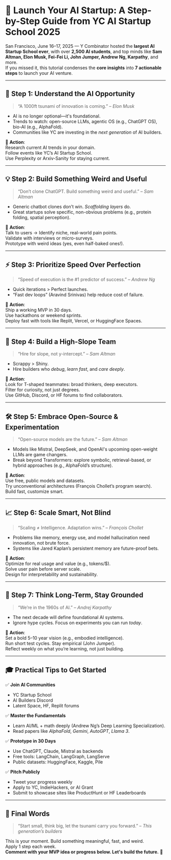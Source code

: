 
# 🚀 Launch Your AI Startup: A Step-by-Step Guide from YC AI Startup School 2025

San Francisco, June 16–17, 2025 — Y Combinator hosted the **largest AI Startup School ever**, with over **2,500 AI students**, and top minds like **Sam Altman, Elon Musk, Fei-Fei Li, John Jumper, Andrew Ng, Karpathy**, and more.  
If you missed it, this tutorial condenses the **core insights** into **7 actionable steps** to launch your AI venture.  

---

## 📍 Step 1: Understand the AI Opportunity

> “A 1000ft tsunami of innovation is coming.” – *Elon Musk*

- AI is no longer optional—it's foundational.
- Trends to watch: open-source LLMs, agentic OS (e.g., ChatGPT OS), bio-AI (e.g., AlphaFold).
- Communities like YC are investing in the *next generation* of AI builders.

🎯 **Action**:  
Research current AI trends in your domain.  
Follow events like YC’s AI Startup School.  
Use Perplexity or Arxiv-Sanity for staying current.

---

## 💡 Step 2: Build Something Weird and Useful

> “Don’t clone ChatGPT. Build something weird and useful.” – *Sam Altman*

- Generic chatbot clones don’t win. *Scaffolding layers* do.
- Great startups solve specific, non-obvious problems (e.g., protein folding, spatial perception).

🎯 **Action**:  
Talk to users → Identify niche, real-world pain points.  
Validate with interviews or micro-surveys.  
Prototype with weird ideas (yes, even half-baked ones!).

---

## ⚡ Step 3: Prioritize Speed Over Perfection

> “Speed of execution is the #1 predictor of success.” – *Andrew Ng*

- Quick iterations > Perfect launches.  
- “Fast dev loops” (Aravind Srinivas) help reduce cost of failure.

🎯 **Action**:  
Ship a working MVP in 30 days.  
Use hackathons or weekend sprints.  
Deploy fast with tools like Replit, Vercel, or HuggingFace Spaces.

---

## 👥 Step 4: Build a High-Slope Team

> “Hire for slope, not y-intercept.” – *Sam Altman*

- Scrappy > Shiny.  
- Hire builders who *debug*, *learn fast*, and *care deeply*.

🎯 **Action**:  
Look for T-shaped teammates: broad thinkers, deep executors.  
Filter for curiosity, not just degrees.  
Use GitHub, Discord, or HF forums to find collaborators.

---

## 🛠️ Step 5: Embrace Open-Source & Experimentation

> “Open-source models are the future.” – *Sam Altman*

- Models like Mistral, DeepSeek, and OpenAI's upcoming open-weight LLMs are game changers.
- Break beyond Transformers: explore symbolic, retrieval-based, or hybrid approaches (e.g., AlphaFold’s structure).

🎯 **Action**:  
Use free, public models and datasets.  
Try unconventional architectures (François Chollet’s program search).  
Build fast, customize smart.

---

## 📈 Step 6: Scale Smart, Not Blind

> “Scaling ≠ Intelligence. Adaptation wins.” – *François Chollet*

- Problems like memory, energy use, and model hallucination need innovation, not brute force.
- Systems like Jared Kaplan’s persistent memory are future-proof bets.

🎯 **Action**:  
Optimize for real usage and value (e.g., tokens/$).  
Solve user pain before server scale.  
Design for interpretability and sustainability.

---

## 🧭 Step 7: Think Long-Term, Stay Grounded

> “We’re in the 1960s of AI.” – *Andrej Karpathy*

- The next decade will define foundational AI systems.
- Ignore hype cycles. Focus on experiments you can run *today*.

🎯 **Action**:  
Set a bold 5–10 year vision (e.g., embodied intelligence).  
Run short test cycles. Stay empirical (John Jumper).  
Reflect weekly on what you’re learning, not just building.

---

## 🎓 Practical Tips to Get Started

✅ **Join AI Communities**  
- YC Startup School  
- AI Builders Discord  
- Latent Space, HF, Replit forums  

✅ **Master the Fundamentals**  
- Learn AI/ML + math deeply (Andrew Ng’s Deep Learning Specialization).  
- Read papers like *AlphaFold*, *Gemini*, *AutoGPT*, *Llama 3*.

✅ **Prototype in 30 Days**  
- Use ChatGPT, Claude, Mistral as backends  
- Free tools: LangChain, LangGraph, LangServe  
- Public datasets: HuggingFace, Kaggle, Pile  

✅ **Pitch Publicly**  
- Tweet your progress weekly  
- Apply to YC, IndieHackers, or AI Grant  
- Submit to showcase sites like ProductHunt or HF Leaderboards  

---

## 💬 Final Words

> “Start small, think big, let the tsunami carry you forward.” – *This generation’s builders*

This is your moment. Build something meaningful, fast, and weird.  
Apply 1 step each week.  
**Comment with your MVP idea or progress below. Let's build the future.** 🚀
